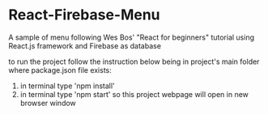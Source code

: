# React-Firebase-Menu

A sample of menu following Wes Bos' "React for beginners" tutorial using React.js framework and Firebase as database

to run the project follow the instruction below being in project's main folder where package.json file exists:

1. in terminal type 'npm install'
2. in terminal type 'npm start' so this project webpage will open in new browser window
